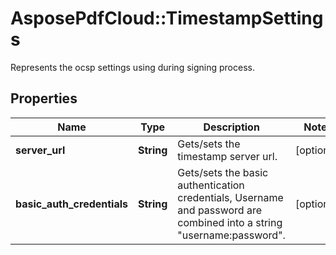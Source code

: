﻿# AsposePdfCloud::TimestampSettings
Represents the ocsp settings using during signing process.

## Properties
Name | Type | Description | Notes
------------ | ------------- | ------------- | -------------
**server_url** | **String** | Gets/sets the timestamp server url. | [optional] 
**basic_auth_credentials** | **String** | Gets/sets the basic authentication credentials, Username and password are combined into a string &quot;username:password&quot;. | [optional] 


